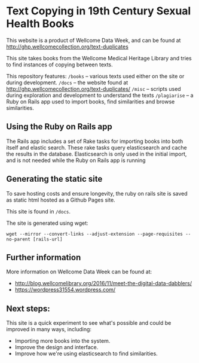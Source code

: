 # Text Copying in 19th Century Sexual Health Books

This website is a product of Wellcome Data Week, and can be found at http://ghp.wellcomecollection.org/text-duplicates 

This site takes books from the Wellcome Medical Heritage Library and tries to find instances of copying between texts.

This repository features:
`/books` – various texts used either on the site or during development.
`/docs` – the website found at http://ghp.wellcomecollection.org/text-duplicates/
`/misc` – scripts used during exploration and development to understand the texts
`/plagiarise` – a Ruby on Rails app used to import books, find similarities and browse similarities. 

## Using the Ruby on Rails app

The Rails app includes a set of Rake tasks for importing books into both itself and elastic search. These rake tasks query elasticsearch and cache the results in the database. Elasticsearch is only used in the initial import, and is not needed while the Ruby on Rails app is running

## Generating the static site

To save hosting costs and ensure longevity, the ruby on rails site is saved as static html hosted as a Github Pages site.

This site is found in `/docs`.

The site is generated using wget: 

`wget --mirror --convert-links --adjust-extension --page-requisites --no-parent [rails-url]`

## Further information

More information on Wellcome Data Week can be found at:

* http://blog.wellcomelibrary.org/2016/11/meet-the-digital-data-dabblers/ 
* https://wordpress31554.wordpress.com/ 

## Next steps:

This site is a quick experiment to see what's possible and could be improved in many ways, including: 

* Importing more books into the system.
* Improve the design and interface.
* Improve how we're using elasticsearch to find similarities.
